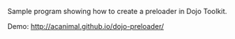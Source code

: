 Sample program showing how to create a preloader in Dojo Toolkit.

Demo: http://acanimal.github.io/dojo-preloader/
